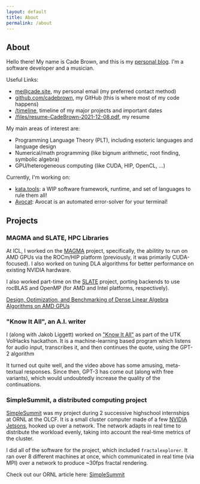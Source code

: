 ```yaml
---
layout: default
title: About
permalink: /about
---
```


## About

Hello there! My name is Cade Brown, and this is my [personal blog](https://cade.site). I'm a software developer and a musician.




Useful Links:

  * [me@cade.site](mailto:me@cade.site), my personal email (my preferred contact method)
  * [github.com/cadebrown](https://github.com/cadebrown), my GitHub (this is where most of my code happens)
  * [/timeline](/timeline), timeline of my major projects and important dates
  * [/files/resume-CadeBrown-2021-12-08.pdf](/files/resume-CadeBrown-2021-12-08.pdf), my resume

My main areas of interest are:

  * Programming Language Theory (PLT), including esoteric languages and language design
  * Numerical/math programming (like bignum arithmetic, root finding, symbolic algebra)
  * GPU/heterogeneous computing (like CUDA, HIP, OpenCL, ...)

Currently, I'm working on:

  * [kata.tools](https://kata.tools): a WIP software framework, runtime, and set of languages to rule them all!
  * [Avocat](https://github.com/utk-pairs/avocat): Avocat is an automated error-solver for your terminal!


## Projects


### MAGMA and SLATE, HPC Libraries

At ICL, I worked on the [MAGMA](https://icl.utk.edu/magma/) project, specifically, the abilitity to run on AMD GPUs via the ROCm/HIP platform (previously, it was primarily CUDA-focused). I also worked on tuning DLA algorithms for better performance on existing NVIDIA hardware.

I also worked part-time on the [SLATE](https://icl.utk.edu/slate/) project, porting backends to use rocBLAS and OpenMP (for AMD and Intel platforms, respectively).

[Design, Optimization, and Benchmarking of Dense
Linear Algebra Algorithms on AMD GPUs](https://www.icl.utk.edu/files/publications/2020/icl-utk-1415-2020.pdf)


### "Know It All", an A.I. writer

I (along with Jakob Liggett) worked on ["Know It All"](https://www.youtube.com/watch?v=PwGsRskWN-i) as part of the UTK VolHacks hackathon. It is a machine-learning based program which listens for audio input, transcribes it, and then continues the quote, using the GPT-2 algorithm

It turned out quite well, and the video above has some amusing, meta-textual responses. Since then, GPT-3 has come out (along with free variants), which would undoubtedly increase the quality of the continuations.


### SimpleSummit, a distributed computing project 

[SimpleSummit](https://simplesummit.github.io/) was my project during 2 successive highschool internships at ORNL at the OLCF. It is a small cluster computer made of a few [NVIDIA Jetsons](https://developer.nvidia.com/buy-jetson), hooked up over a network. The network adapts in real time to distribute the workload evenly, taking into account the real-time metrics of the cluster.

I did all of the software for the project, which included `fractalexplorer`. It ran over 8 different machines at once, which communicated in real time (via MPI) over a network to produce ~30fps fractal rendering.

Check out our ORNL article here: [SimpleSummit](https://www.olcf.ornl.gov/2018/10/09/simple-summit/)

